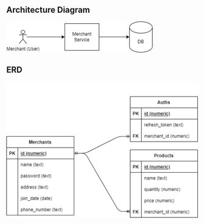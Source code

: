 ## Architecture Diagram
![architecture image goes here](docs/images/architecture.png)

## ERD
![erd image goes here](docs/images/erd.png)
